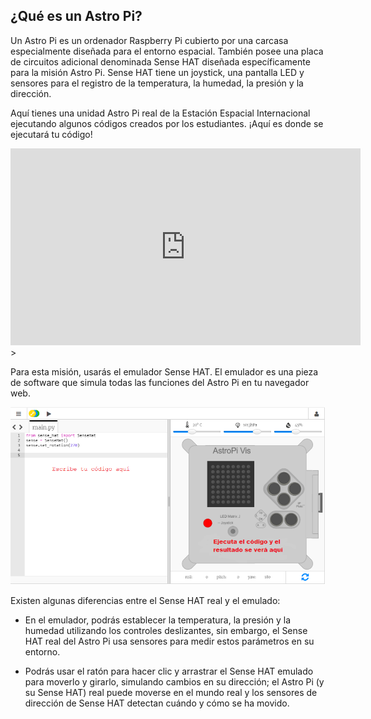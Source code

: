 ## ¿Qué es un Astro Pi?

Un Astro Pi es un ordenador Raspberry Pi cubierto por una carcasa especialmente diseñada para el entorno espacial. También posee una placa de circuitos adicional denominada Sense HAT diseñada específicamente para la misión Astro Pi. Sense HAT tiene un joystick, una pantalla LED y sensores para el registro de la temperatura, la humedad, la presión y la dirección.

Aquí tienes una unidad Astro Pi real de la Estación Espacial Internacional ejecutando algunos códigos creados por los estudiantes. ¡Aquí es donde se ejecutará tu código!


<iframe width="560" height="315" src="https://www.youtube.com/embed/4ykbAJeGPMM" frameborder="0" allow="accelerometer; autoplay; encrypted-media; gyroscope; picture-in-picture" allowfullscreen mark="crwd-mark"></iframe>>

Para esta misión, usarás el emulador Sense HAT. El emulador es una pieza de software que simula todas las funciones del Astro Pi en tu navegador web.

![Emulador Sense HAT](images/sense-hat-emulator.png)

Existen algunas diferencias entre el Sense HAT real y el emulado:

- En el emulador, podrás establecer la temperatura, la presión y la humedad utilizando los controles deslizantes, sin embargo, el Sense HAT real del Astro Pi usa sensores para medir estos parámetros en su entorno.

- Podrás usar el ratón para hacer clic y arrastrar el Sense HAT emulado para moverlo y girarlo, simulando cambios en su dirección; el Astro Pi (y su Sense HAT) real puede moverse en el mundo real y los sensores de dirección de Sense HAT detectan cuándo y cómo se ha movido.
